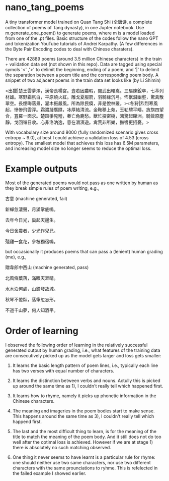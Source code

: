 # nano_tang_poems
A tiny transformer model trained on Quan Tang Shi (全唐诗, a complete collection of poems of Tang dynasty),  in one Jupter notebook.
Use m.generate_one_poem() to generate poems, where m is a model loaded from one of the .pt files.
Basic structure of the codes follow the nano GPT and tokenization YouTube tutorials of Andrei Karpathy. (A few differences in the Byte Pair Encoding codes to deal with Chinese charaters).

There are 42889 poems (around 3.5 million Chinese characters) in the train + validation data set (not shown in this repo).
Data are tagged using special symols '<' ,'>'  to delimit the beginning, ending of a poem,   and '|' to delimit the separation between a poem title and the corresponding poem body.  A snippet of two adjacent poems in the train data set looks like (by Li Shimin)

<出獵|楚王雲夢澤，漢帝長楊宮。豈若因農暇，閱武出轘嵩。三驅陳銳卒，七萃列材雄。寒野霜氛白，平原燒火紅。雕戈夏服箭，羽騎綠沉弓。怖獸潛幽壑，驚禽散翠空。長煙晦落景，灌木振嚴風。所為除民瘼，非是悅林叢。><冬狩|烈烈寒風起，慘慘飛雲浮。霜濃凝廣隰，冰厚結清流。金鞍移上苑，玉勒騁平疇。旌旗四望合，罝羅一面求。楚踣爭兕殪，秦亡角鹿愁。獸忙投密樹，鴻驚起礫洲。騎斂原塵靜，戈回嶺日收。心非洛汭逸，意在渭濱遊。禽荒非所樂，撫轡更招憂。> 

With vocabulary size around 8000 (fully randomized scenario gives cross entropy ~ 9.0),  at best I could achieve a validation loss of 4.53 (cross entropy). The smallest model that achieves this loss has 6.5M parameters, and  increasing model size no longer seems to reduce the optimal loss. 

# Example outputs
Most of the generated poems would not pass as one written by human as they break simple rules of poem writing, e.g.,

古意                 (machine generated, fail)
        
新蟬忽淒聲，月滿掌底鳴。

去年今日光，巢起天邊生。

今日舍農者，少光作兒兄。

殘雞一食花，參枝獨宿鳴。

but occasionally it produces poems that can pass a (lenient) human grading (me), e.g.,

贈韋郎中西山         (machine generated, pass)

北風條葉落，滿眼天涯晴。

水木泊何處，山鐘發故城。

秋琴不倦臥，落筆忽忘形。

不道千山夢，何人知酒平。

# Order of learning
I observed the following order of learning in the relatively successful generated output by human grading, i.e., what features of the training data are consecutively picked up as the model gets larger and loss gets smaller:

1) It learns the basic length pattern of poem lines, i.e.,  typically each line has two verses with equal number of characters.

2) It learns the distinction between verbs and nouns.  Actully this is picked up around the same time as 1),  I couldn't really tell which happened first.

3) It learns how to rhyme, namely it picks up phonetic information in the Chinese characters. 

4)  The meaning and imageries in the poem bodies start to make sense. This happens around the same time as 3), I couldn't really tell which happend first.

5)  The last and the most difficult thing to learn, is for the meaning of the title to match the meaning of the poem body. And it still does not do too well after the optimal loss is achieved.  However if we are at stage 1) there is absolutely no such matching observed.

6) One thing it never seems to have learnt is a particular rule for rhyme:  one should neither use two same characters, nor use two different characters with the same prounciations to ryhme.   This is refelected in the failed example I showed earlier. 
